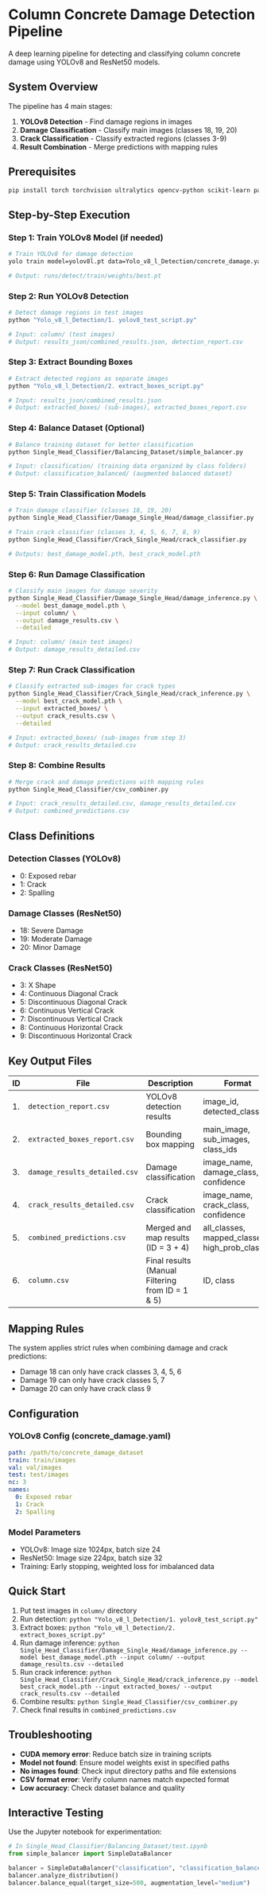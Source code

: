 # Column Concrete Damage Detection Pipeline

A deep learning pipeline for detecting and classifying column concrete damage using YOLOv8 and ResNet50 models.

## System Overview

The pipeline has 4 main stages:
1. **YOLOv8 Detection** - Find damage regions in images
2. **Damage Classification** - Classify main images (classes 18, 19, 20)  
3. **Crack Classification** - Classify extracted regions (classes 3-9)
4. **Result Combination** - Merge predictions with mapping rules

## Prerequisites

```bash
pip install torch torchvision ultralytics opencv-python scikit-learn pandas numpy matplotlib seaborn tqdm pillow
```

## Step-by-Step Execution

### Step 1: Train YOLOv8 Model (if needed)

```bash
# Train YOLOv8 for damage detection
yolo train model=yolov8l.pt data=Yolo_v8_l_Detection/concrete_damage.yaml epochs=100 imgsz=1024 batch=24

# Output: runs/detect/train/weights/best.pt
```

### Step 2: Run YOLOv8 Detection

```bash
# Detect damage regions in test images
python "Yolo_v8_l_Detection/1. yolov8_test_script.py"

# Input: column/ (test images)
# Output: results_json/combined_results.json, detection_report.csv
```

### Step 3: Extract Bounding Boxes

```bash
# Extract detected regions as separate images
python "Yolo_v8_l_Detection/2. extract_boxes_script.py"

# Input: results_json/combined_results.json
# Output: extracted_boxes/ (sub-images), extracted_boxes_report.csv
```

### Step 4: Balance Dataset (Optional)

```bash
# Balance training dataset for better classification
python Single_Head_Classifier/Balancing_Dataset/simple_balancer.py

# Input: classification/ (training data organized by class folders)
# Output: classification_balanced/ (augmented balanced dataset)
```

### Step 5: Train Classification Models

```bash
# Train damage classifier (classes 18, 19, 20)
python Single_Head_Classifier/Damage_Single_Head/damage_classifier.py

# Train crack classifier (classes 3, 4, 5, 6, 7, 8, 9)
python Single_Head_Classifier/Crack_Single_Head/crack_classifier.py

# Outputs: best_damage_model.pth, best_crack_model.pth
```

### Step 6: Run Damage Classification

```bash
# Classify main images for damage severity
python Single_Head_Classifier/Damage_Single_Head/damage_inference.py \
  --model best_damage_model.pth \
  --input column/ \
  --output damage_results.csv \
  --detailed

# Input: column/ (main test images)
# Output: damage_results_detailed.csv
```

### Step 7: Run Crack Classification

```bash
# Classify extracted sub-images for crack types
python Single_Head_Classifier/Crack_Single_Head/crack_inference.py \
  --model best_crack_model.pth \
  --input extracted_boxes/ \
  --output crack_results.csv \
  --detailed

# Input: extracted_boxes/ (sub-images from step 3)
# Output: crack_results_detailed.csv
```

### Step 8: Combine Results

```bash
# Merge crack and damage predictions with mapping rules
python Single_Head_Classifier/csv_combiner.py

# Input: crack_results_detailed.csv, damage_results_detailed.csv
# Output: combined_predictions.csv
```


## Class Definitions

### Detection Classes (YOLOv8)
- 0: Exposed rebar
- 1: Crack
- 2: Spalling

### Damage Classes (ResNet50)
- 18: Severe Damage
- 19: Moderate Damage
- 20: Minor Damage

### Crack Classes (ResNet50)
- 3: X Shape
- 4: Continuous Diagonal Crack
- 5: Discontinuous Diagonal Crack
- 6: Continuous Vertical Crack
- 7: Discontinuous Vertical Crack
- 8: Continuous Horizontal Crack
- 9: Discontinuous Horizontal Crack

## Key Output Files

| ID |File | Description | Format |
|----|------|-------------|--------|
| 1.| `detection_report.csv` | YOLOv8 detection results | image_id, detected_classes |
| 2.| `extracted_boxes_report.csv` | Bounding box mapping | main_image, sub_images, class_ids |
| 3.| `damage_results_detailed.csv` | Damage classification | image_name, damage_class, confidence |
| 4.| `crack_results_detailed.csv` | Crack classification | image_name, crack_class, confidence |
| 5.| `combined_predictions.csv` | Merged and map results (ID = 3 + 4) | all_classes, mapped_classes, high_prob_classes |
| 6.| `column.csv` | Final results (Manual Filtering from ID = 1 & 5) | ID, class |

## Mapping Rules

The system applies strict rules when combining damage and crack predictions:
- Damage 18 can only have crack classes 3, 4, 5, 6
- Damage 19 can only have crack classes 5, 7
- Damage 20 can only have crack class 9

## Configuration

### YOLOv8 Config (concrete_damage.yaml)
```yaml
path: /path/to/concrete_damage_dataset
train: train/images
val: val/images
test: test/images
nc: 3
names:
  0: Exposed rebar
  1: Crack
  2: Spalling
```

### Model Parameters
- YOLOv8: Image size 1024px, batch size 24
- ResNet50: Image size 224px, batch size 32
- Training: Early stopping, weighted loss for imbalanced data

## Quick Start

1. Put test images in `column/` directory
2. Run detection: `python "Yolo_v8_l_Detection/1. yolov8_test_script.py"`
3. Extract boxes: `python "Yolo_v8_l_Detection/2. extract_boxes_script.py"`
4. Run damage inference: `python Single_Head_Classifier/Damage_Single_Head/damage_inference.py --model best_damage_model.pth --input column/ --output damage_results.csv --detailed`
5. Run crack inference: `python Single_Head_Classifier/Crack_Single_Head/crack_inference.py --model best_crack_model.pth --input extracted_boxes/ --output crack_results.csv --detailed`
6. Combine results: `python Single_Head_Classifier/csv_combiner.py`
7. Check final results in `combined_predictions.csv`

## Troubleshooting

- **CUDA memory error**: Reduce batch size in training scripts
- **Model not found**: Ensure model weights exist in specified paths
- **No images found**: Check input directory paths and file extensions
- **CSV format error**: Verify column names match expected format
- **Low accuracy**: Check dataset balance and quality

## Interactive Testing

Use the Jupyter notebook for experimentation:
```python
# In Single_Head_Classifier/Balancing_Dataset/test.ipynb
from simple_balancer import SimpleDataBalancer

balancer = SimpleDataBalancer("classification", "classification_balanced")
balancer.analyze_distribution()
balancer.balance_equal(target_size=500, augmentation_level="medium")
```
